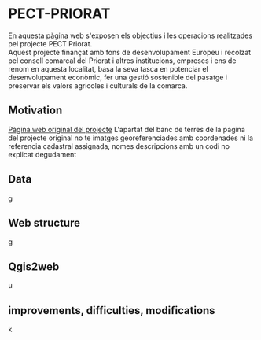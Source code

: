 # PECT-PRIORAT
En aquesta pàgina web s'exposen els objectius i les operacions realitzades pel projecte PECT Priorat. <br>
Aquest projecte finançat amb fons de desenvolupament Europeu i recolzat pel consell comarcal del Priorat i altres institucions, empreses i ens de renom en aquesta localitat, basa la seva tasca en potenciar el desenvolupament econòmic, fer una gestió sostenible del pasatge i preservar els valors agricoles i culturals de la comarca.
## Motivation
[Pàgina web original del projecte](https://www.google.com "Pàgina web original del projecte") L'apartat del banc de terres de la pagina del projecte original no te imatges georeferenciades amb coordenades ni la referencia cadastral assignada, nomes descripcions amb un codi no explicat degudament
## Data
g
## Web structure
g
## Qgis2web
u
## improvements, difficulties, modifications
k
